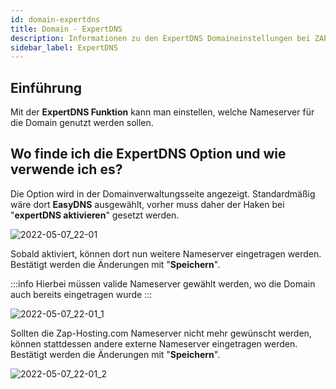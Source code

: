 ```yaml
---
id: domain-expertdns
title: Domain - ExpertDNS
description: Informationen zu den ExpertDNS Domaineinstellungen bei ZAP-Hosting - ZAP-hosting.com Dokumentationen
sidebar_label: ExpertDNS
---
```


## Einführung

Mit der **ExpertDNS Funktion** kann man einstellen, welche Nameserver für die Domain genutzt werden sollen.

## Wo finde ich die ExpertDNS Option und wie verwende ich es?

Die Option wird in der Domainverwaltungsseite angezeigt. Standardmäßig wäre dort **EasyDNS** ausgewählt, vorher muss daher der Haken bei "**expertDNS aktivieren**" gesetzt werden.

![2022-05-07_22-01](https://user-images.githubusercontent.com/61953937/167270035-e023c56b-8ffc-49d7-9789-3ffeb2b8fcfc.png)

Sobald aktiviert, können dort nun weitere Nameserver eingetragen werden. 
Bestätigt werden die Änderungen mit "**Speichern**".

:::info
Hierbei müssen valide Nameserver gewählt werden, wo die Domain auch bereits eingetragen wurde
:::

![2022-05-07_22-01_1](https://user-images.githubusercontent.com/61953937/167270046-f293eef8-905f-4efd-ae0f-0d79f88dfb86.png)

Sollten die Zap-Hosting.com Nameserver nicht mehr gewünscht werden, können stattdessen andere externe Nameserver eingetragen werden.
Bestätigt werden die Änderungen mit "**Speichern**".

![2022-05-07_22-01_2](https://user-images.githubusercontent.com/61953937/167270047-db700738-969f-4d6a-b9c2-1fba55db6e74.png)
